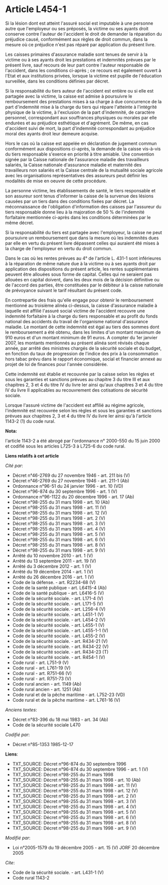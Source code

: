 # Article L454-1

Si la lésion dont est atteint l'assuré social est imputable à une personne autre que l'employeur ou ses préposés, la victime
ou ses ayants droit conserve contre l'auteur de l'accident le droit de demander la réparation du préjudice causé,
conformément aux règles de droit commun, dans la mesure où ce préjudice n'est pas réparé par application du présent livre. 

Les caisses primaires d'assurance maladie sont tenues de servir à la victime ou à ses ayants droit les prestations et
indemnités prévues par le présent livre, sauf recours de leur part contre l'auteur responsable de l'accident, dans les
conditions ci-après ; ce recours est également ouvert à l'Etat et aux institutions privées, lorsque la victime est pupille de
l'éducation surveillée, dans les conditions définies par décret. 

Si la responsabilité du tiers auteur de l'accident est entière ou si elle est partagée avec la victime, la caisse est admise
à poursuivre le remboursement des prestations mises à sa charge à due concurrence de la part d'indemnité mise à la charge du
tiers qui répare l'atteinte à l'intégrité physique de la victime, à l'exclusion de la part d'indemnité, de caractère
personnel, correspondant aux souffrances physiques ou morales par elle endurées et au préjudice esthétique et d'agrément. De
même, en cas d'accident suivi de mort, la part d'indemnité correspondant au préjudice moral des ayants droit leur demeure
acquise. 

Hors le cas où la caisse est appelée en déclaration de jugement commun conformément aux dispositions ci-après, la demande de
la caisse vis-à-vis du tiers responsable s'exerce en priorité à titre amiable. Une convention signée par la Caisse nationale
de l'assurance maladie des travailleurs salariés, la Caisse nationale d'assurance maladie et maternité des travailleurs non
salariés et la Caisse centrale de la mutualité sociale agricole avec les organisations représentatives des assureurs peut
définir les modalités de mise en oeuvre de cette procédure.

La personne victime, les établissements de santé, le tiers responsable et son assureur sont tenus d'informer la caisse de la
survenue des lésions causées par un tiers dans des conditions fixées par décret. La méconnaissance de l'obligation
d'information des caisses par l'assureur du tiers responsable donne lieu à la majoration de 50 % de l'indemnité forfaitaire
mentionnée ci-après dans les conditions déterminées par le même décret.

Si la responsabilité du tiers est partagée avec l'employeur, la caisse ne peut poursuivre un remboursement que dans la mesure
où les indemnités dues par elle en vertu du présent livre dépassent celles qui auraient été mises à la charge de l'employeur
en vertu du droit commun. 

Dans le cas où les rentes prévues au 4° de l'article L. 431-1 sont inférieures à la réparation de même nature due à la
victime ou à ses ayants droit par application des dispositions du présent article, les rentes supplémentaires peuvent être
allouées sous forme de capital. Celles qui ne seraient pas allouées en capital doivent, dans les deux mois de la décision
définitive ou de l'accord des parties, être constituées par le débiteur à la caisse nationale de prévoyance suivant le tarif
résultant du présent code. 

En contrepartie des frais qu'elle engage pour obtenir le remboursement mentionné au troisième alinéa ci-dessus, la caisse
d'assurance maladie à laquelle est affilié l'assuré social victime de l'accident recouvre une indemnité forfaitaire à la
charge du tiers responsable et au profit du fonds national des accidents du travail de l'organisme national d'assurance
maladie. Le montant de cette indemnité est égal au tiers des sommes dont le remboursement a été obtenu, dans les limites d'un
montant maximum de 910 euros et d'un montant minimum de 91 euros. A compter du 1er janvier 2007, les montants mentionnés au
présent alinéa sont révisés chaque année, par arrêté des ministres chargés de la sécurité sociale et du budget, en fonction
du taux de progression de l'indice des prix à la consommation hors tabac prévu dans le rapport économique, social et
financier annexé au projet de loi de finances pour l'année considérée.

Cette indemnité est établie et recouvrée par la caisse selon les règles et sous les garanties et sanctions prévues au
chapitre 3 du titre III et aux chapitres 2, 3 et 4 du titre IV du livre Ier ainsi qu'aux chapitres 3 et 4 du titre IV du
livre II applicables au recouvrement des cotisations de sécurité sociale.

Lorsque l'assuré victime de l'accident est affilié au régime agricole, l'indemnité est recouvrée selon les règles et sous les
garanties et sanctions prévues aux chapitres 2, 3 et 4 du titre IV du livre Ier ainsi qu'à l'article 1143-2 (1) du code
rural.

**Nota:**

l'article 1143-2 a été abrogé par l'ordonnance n° 2000-550 du 15 juin 2000 et codifié sous les articles L725-3 à L725-6 du
code rural.

**Liens relatifs à cet article**

_Cité par_:

  - Décret n°46-2769 du 27 novembre 1946 - art. 211 bis (V)
  - Décret n°46-2769 du 27 novembre 1946 - art. 211-1 (Ab)
  - Ordonnance n°96-51 du 24 janvier 1996 - art. 10 (VD)
  - Décret n°96-874 du 30 septembre 1996 - art. 1 (V)
  - Ordonnance n°96-1122 du 20 décembre 1996 - art. 17 (Ab)
  - Décret n°98-255 du 31 mars 1998 - art. 10 (Ab)
  - Décret n°98-255 du 31 mars 1998 - art. 11 (V)
  - Décret n°98-255 du 31 mars 1998 - art. 12 (V)
  - Décret n°98-255 du 31 mars 1998 - art. 2 (V)
  - Décret n°98-255 du 31 mars 1998 - art. 3 (V)
  - Décret n°98-255 du 31 mars 1998 - art. 4 (V)
  - Décret n°98-255 du 31 mars 1998 - art. 5 (V)
  - Décret n°98-255 du 31 mars 1998 - art. 6 (V)
  - Décret n°98-255 du 31 mars 1998 - art. 8 (V)
  - Décret n°98-255 du 31 mars 1998 - art. 9 (V)
  - Arrêté du 10 novembre 2010 - art. 1 (V)
  - Arrêté du 13 septembre 2011 - art. 19 (V)
  - Arrêté du 3 décembre 2012 - art. 1 (V)
  - Arrêté du 19 décembre 2014 - art. 1 (V)
  - Arrêté du 26 décembre 2016 - art. 1 (V)
  - Code de la défense. - art. R2234-68 (V)
  - Code de la santé publique - art. L6415-4 (Ab)
  - Code de la santé publique - art. L6416-5 (V)
  - Code de la sécurité sociale. - art. L171-4 (V)
  - Code de la sécurité sociale. - art. L171-5 (V)
  - Code de la sécurité sociale. - art. L256-4 (V)
  - Code de la sécurité sociale. - art. L451-1 (V)
  - Code de la sécurité sociale. - art. L454-2 (V)
  - Code de la sécurité sociale. - art. L455-1 (V)
  - Code de la sécurité sociale. - art. L455-1-1 (V)
  - Code de la sécurité sociale. - art. L455-2 (V)
  - Code de la sécurité sociale. - art. R434-21 (V)
  - Code de la sécurité sociale. - art. R434-22 (V)
  - Code de la sécurité sociale. - art. R434-23 (T)
  - Code de la sécurité sociale. - art. R454-1 (V)
  - Code rural - art. L751-9 (V)
  - Code rural - art. L761-19 (V)
  - Code rural - art. R751-66 (V)
  - Code rural - art. R751-73 (V)
  - Code rural ancien - art. 1149 (Ab)
  - Code rural ancien - art. 1251 (Ab)
  - Code rural et de la pêche maritime - art. L752-23 (VD)
  - Code rural et de la pêche maritime - art. L761-16 (V)

_Anciens textes_:

  - Décret n°83-396 du 18 mai 1983 - art. 34 (Ab)
  - Code de la sécurité sociale L470

_Codifié par_:

  - Décret n°85-1353 1985-12-17

**Liens**:

  - TXT_SOURCE: Décret n°96-874 du 30 septembre 1996
  - TXT_SOURCE: Décret n°96-874 du 30 septembre 1996 - art. 1 (V)
  - TXT_SOURCE: Décret n°98-255 du 31 mars 1998
  - TXT_SOURCE: Décret n°98-255 du 31 mars 1998 - art. 10 (Ab)
  - TXT_SOURCE: Décret n°98-255 du 31 mars 1998 - art. 11 (V)
  - TXT_SOURCE: Décret n°98-255 du 31 mars 1998 - art. 12 (V)
  - TXT_SOURCE: Décret n°98-255 du 31 mars 1998 - art. 2 (V)
  - TXT_SOURCE: Décret n°98-255 du 31 mars 1998 - art. 3 (V)
  - TXT_SOURCE: Décret n°98-255 du 31 mars 1998 - art. 4 (V)
  - TXT_SOURCE: Décret n°98-255 du 31 mars 1998 - art. 5 (V)
  - TXT_SOURCE: Décret n°98-255 du 31 mars 1998 - art. 6 (V)
  - TXT_SOURCE: Décret n°98-255 du 31 mars 1998 - art. 8 (V)
  - TXT_SOURCE: Décret n°98-255 du 31 mars 1998 - art. 9 (V)

_Modifié par_:

  - Loi n°2005-1579 du 19 décembre 2005 - art. 15 (V) JORF 20 décembre 2005

_Cite_:

  - Code de la sécurité sociale. - art. L431-1 (V)
  - Code rural 1143-2
